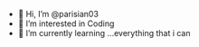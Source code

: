 - 👋 Hi, I’m @parisian03
- 👀 I’m interested in Coding
- 🌱 I’m currently learning ...everything that i can

<!---
parisian03/parisian03 is a ✨ special ✨ repository because its `README.md` (this file) appears on your GitHub profile.
You can click the Preview link to take a look at your changes.
--->
